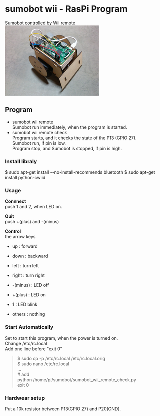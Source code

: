 # sumobot wii - RasPi Program

Sumobot controlled by Wii remote <br/>
<img src="https://github.com/FabLabKannai/SumobotJr/blob/master/docs/raspi_ver.jpg" width="300" /> <br/>

## Program
- sumobot wii remote <br/>
Sumobot run immediately, when the program is started. <br/>
- sumobot wii remote check <br/>
Program starts, and it checks the state of the P13 (GPIO 27). <br/>
Sumobot run, if pin is low. <br/>
Program stop, and Sumobot is stopped, if pin is high. <br/>

### Install libraly
$ sudo apt-get install --no-install-recommends bluetooth
$ sudo apt-get install python-cwiid

### Usage
**Connnect** <br/>
push 1 and 2, when LED on. <br/>

**Quit** <br/>
push +(plus) and -(minus) <br/>

**Control** <br/>
the arrow keys  <br/>
- up : forward <br/>
- down : backward <br/>
- left : turn left <br/>
- right : turn right <br/>

- -(minus) : LED off <br/>
- +(plus) : LED on <br/>
- 1 : LED blink <br/>
- others : nothing <br/>

### Start Automatically
Set to start this program, when the power is turned on. <br/>
Change /etc/rc.local <br/>
Add one line before "exit 0" <br/>
> $ sudo cp -p /etc/rc.local /etc/rc.local.orig <br/>
$ sudo nano /etc/rc.local <br/>
... <br/>
\# add <br/>
python /home/pi/sumobot/sumobot_wii_remote_check.py <br/>
exit 0  <br/>

### Hardwear setup
Put a 10k resistor between P13(GPIO 27) and P20(GND).  <br/>
